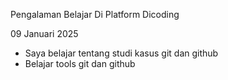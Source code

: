 Pengalaman Belajar Di Platform Dicoding

09 Januari 2025
* Saya belajar tentang studi kasus git dan github
* Belajar tools git dan github

